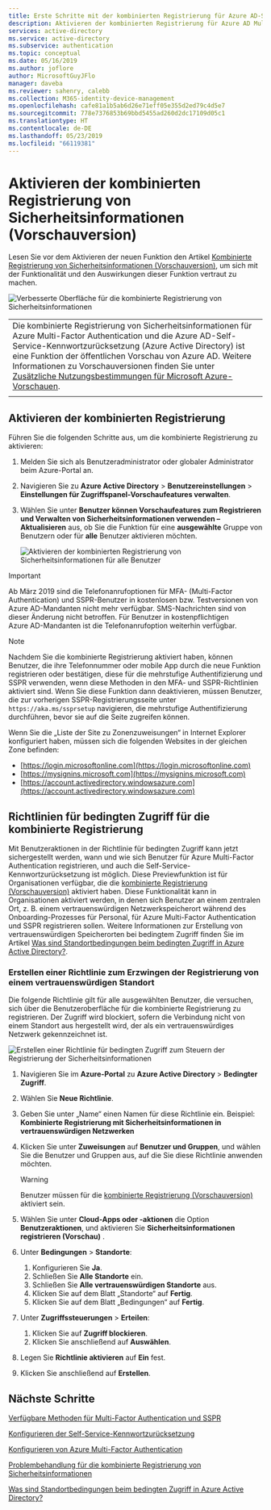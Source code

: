 ```yaml
---
title: Erste Schritte mit der kombinierten Registrierung für Azure AD-SSPR und mehrstufige Authentifizierung (Vorschau) – Azure Active Directory
description: Aktivieren der kombinierten Registrierung für Azure AD Multi-Factor Authentication und die Self-Service-Kennwortzurücksetzung (Vorschauversion)
services: active-directory
ms.service: active-directory
ms.subservice: authentication
ms.topic: conceptual
ms.date: 05/16/2019
ms.author: joflore
author: MicrosoftGuyJFlo
manager: daveba
ms.reviewer: sahenry, calebb
ms.collection: M365-identity-device-management
ms.openlocfilehash: cafe81a1b5ab6d26e71eff05e355d2ed79c4d5e7
ms.sourcegitcommit: 778e7376853b69bbd5455ad260d2dc17109d05c1
ms.translationtype: HT
ms.contentlocale: de-DE
ms.lasthandoff: 05/23/2019
ms.locfileid: "66119381"
---
```

# <a name="enable-combined-security-information-registration-preview"></a>Aktivieren der kombinierten Registrierung von Sicherheitsinformationen (Vorschauversion)

Lesen Sie vor dem Aktivieren der neuen Funktion den Artikel [Kombinierte Registrierung von Sicherheitsinformationen (Vorschauversion)](concept-registration-mfa-sspr-combined.md), um sich mit der Funktionalität und den Auswirkungen dieser Funktion vertraut zu machen.

![Verbesserte Oberfläche für die kombinierte Registrierung von Sicherheitsinformationen](media/howto-registration-mfa-sspr-combined/combined-security-info-more-required.png)

|     |
| --- |
| Die kombinierte Registrierung von Sicherheitsinformationen für Azure Multi-Factor Authentication und die Azure AD-Self-Service-Kennwortzurücksetzung (Azure Active Directory) ist eine Funktion der öffentlichen Vorschau von Azure AD. Weitere Informationen zu Vorschauversionen finden Sie unter [Zusätzliche Nutzungsbestimmungen für Microsoft Azure-Vorschauen](https://azure.microsoft.com/support/legal/preview-supplemental-terms/).|
|     |

## <a name="enable-combined-registration"></a>Aktivieren der kombinierten Registrierung

Führen Sie die folgenden Schritte aus, um die kombinierte Registrierung zu aktivieren:

1. Melden Sie sich als Benutzeradministrator oder globaler Administrator beim Azure-Portal an.
2. Navigieren Sie zu **Azure Active Directory** > **Benutzereinstellungen** > **Einstellungen für Zugriffspanel-Vorschaufeatures verwalten**.
3. Wählen Sie unter **Benutzer können Vorschaufeatures zum Registrieren und Verwalten von Sicherheitsinformationen verwenden – Aktualisieren** aus, ob Sie die Funktion für eine **ausgewählte** Gruppe von Benutzern oder für **alle** Benutzer aktivieren möchten.

   ![Aktivieren der kombinierten Registrierung von Sicherheitsinformationen für alle Benutzer](media/howto-registration-mfa-sspr-combined/combined-security-info-enable.png)

> [!IMPORTANT]
> Ab März 2019 sind die Telefonanrufoptionen für MFA- (Multi-Factor Authentication) und SSPR-Benutzer in kostenlosen bzw. Testversionen von Azure AD-Mandanten nicht mehr verfügbar. SMS-Nachrichten sind von dieser Änderung nicht betroffen. Für Benutzer in kostenpflichtigen Azure AD-Mandanten ist die Telefonanrufoption weiterhin verfügbar.

> [!NOTE]
> Nachdem Sie die kombinierte Registrierung aktiviert haben, können Benutzer, die ihre Telefonnummer oder mobile App durch die neue Funktion registrieren oder bestätigen, diese für die mehrstufige Authentifizierung und SSPR verwenden, wenn diese Methoden in den MFA- und SSPR-Richtlinien aktiviert sind. Wenn Sie diese Funktion dann deaktivieren, müssen Benutzer, die zur vorherigen SSPR-Registrierungsseite unter `https://aka.ms/ssprsetup` navigieren, die mehrstufige Authentifizierung durchführen, bevor sie auf die Seite zugreifen können.

Wenn Sie die „Liste der Site zu Zonenzuweisungen“ in Internet Explorer konfiguriert haben, müssen sich die folgenden Websites in der gleichen Zone befinden:

* [https://login.microsoftonline.com](https://login.microsoftonline.com)
* [https://mysignins.microsoft.com](https://mysignins.microsoft.com)
* [https://account.activedirectory.windowsazure.com](https://account.activedirectory.windowsazure.com)

## <a name="conditional-access-policies-for-combined-registration"></a>Richtlinien für bedingten Zugriff für die kombinierte Registrierung

Mit Benutzeraktionen in der Richtlinie für bedingten Zugriff kann jetzt sichergestellt werden, wann und wie sich Benutzer für Azure Multi-Factor Authentication registrieren, und auch die Self-Service-Kennwortzurücksetzung ist möglich. Diese Previewfunktion ist für Organisationen verfügbar, die die [kombinierte Registrierung (Vorschauversion)](../authentication/concept-registration-mfa-sspr-combined.md) aktiviert haben. Diese Funktionalität kann in Organisationen aktiviert werden, in denen sich Benutzer an einem zentralen Ort, z. B. einem vertrauenswürdigen Netzwerkspeicherort während des Onboarding-Prozesses für Personal, für Azure Multi-Factor Authentication und SSPR registrieren sollen. Weitere Informationen zur Erstellung von vertrauenswürdigen Speicherorten bei bedingtem Zugriff finden Sie im Artikel [Was sind Standortbedingungen beim bedingten Zugriff in Azure Active Directory?](../conditional-access/location-condition.md#named-locations).

### <a name="create-a-policy-to-require-registration-from-a-trusted-location"></a>Erstellen einer Richtlinie zum Erzwingen der Registrierung von einem vertrauenswürdigen Standort

Die folgende Richtlinie gilt für alle ausgewählten Benutzer, die versuchen, sich über die Benutzeroberfläche für die kombinierte Registrierung zu registrieren. Der Zugriff wird blockiert, sofern die Verbindung nicht von einem Standort aus hergestellt wird, der als ein vertrauenswürdiges Netzwerk gekennzeichnet ist.

![Erstellen einer Richtlinie für bedingten Zugriff zum Steuern der Registrierung der Sicherheitsinformationen](media/howto-registration-mfa-sspr-combined/conditional-access-register-security-info.png)

1. Navigieren Sie im **Azure-Portal** zu **Azure Active Directory** > **Bedingter Zugriff**.
1. Wählen Sie **Neue Richtlinie**.
1. Geben Sie unter „Name“ einen Namen für diese Richtlinie ein. Beispiel: **Kombinierte Registrierung mit Sicherheitsinformationen in vertrauenswürdigen Netzwerken**
1. Klicken Sie unter **Zuweisungen** auf **Benutzer und Gruppen**, und wählen Sie die Benutzer und Gruppen aus, auf die Sie diese Richtlinie anwenden möchten.

   > [!WARNING]
   > Benutzer müssen für die [kombinierte Registrierung (Vorschauversion)](../authentication/howto-registration-mfa-sspr-combined.md) aktiviert sein.

1. Wählen Sie unter **Cloud-Apps oder -aktionen** die Option **Benutzeraktionen**, und aktivieren Sie **Sicherheitsinformationen registrieren (Vorschau)** .
1. Unter **Bedingungen** > **Standorte**:
   1. Konfigurieren Sie **Ja**.
   1. Schließen Sie **Alle Standorte** ein.
   1. Schließen Sie **Alle vertrauenswürdigen Standorte** aus.
   1. Klicken Sie auf dem Blatt „Standorte“ auf **Fertig**.
   1. Klicken Sie auf dem Blatt „Bedingungen“ auf **Fertig**.
1. Unter **Zugriffssteuerungen** > **Erteilen**:
   1. Klicken Sie auf **Zugriff blockieren**.
   1. Klicken Sie anschließend auf **Auswählen**.
1. Legen Sie **Richtlinie aktivieren** auf **Ein** fest.
1. Klicken Sie anschließend auf **Erstellen**.

## <a name="next-steps"></a>Nächste Schritte

[Verfügbare Methoden für Multi-Factor Authentication und SSPR](concept-authentication-methods.md)

[Konfigurieren der Self-Service-Kennwortzurücksetzung](howto-sspr-deployment.md)

[Konfigurieren von Azure Multi-Factor Authentication](howto-mfa-getstarted.md)

[Problembehandlung für die kombinierte Registrierung von Sicherheitsinformationen](howto-registration-mfa-sspr-combined-troubleshoot.md)

[Was sind Standortbedingungen beim bedingten Zugriff in Azure Active Directory?](../conditional-access/location-condition.md)
